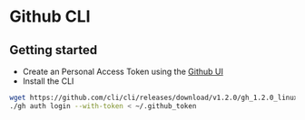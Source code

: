 # Github CLI

## Getting started

- Create an Personal Access Token using the [Github UI](https://github.com/settings/tokens)
- Install the CLI

```bash
wget https://github.com/cli/cli/releases/download/v1.2.0/gh_1.2.0_linux_amd64.tar.gz
./gh auth login --with-token < ~/.github_token
```


